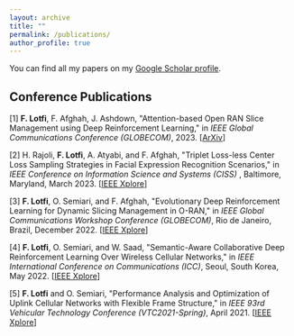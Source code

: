 ```yaml
---
layout: archive
title: ""
permalink: /publications/
author_profile: true
---
```


You can find all my papers on my [Google Scholar profile](https://scholar.google.com/citations?user=eM8A4qEAAAAJ&hl=en).



Conference Publications
---------------------

[1] **F. Lotfi**, F. Afghah, J. Ashdown, "Attention-based Open RAN Slice Management using Deep Reinforcement Learning," in *IEEE Global Communications Conference (GLOBECOM)*, 2023. [[ArXiv](https://arxiv.org/abs/2306.09490)] 

[2] H. Rajoli, **F. Lotfi**, A. Atyabi, and F. Afghah, "Triplet Loss-less Center Loss Sampling Strategies in Facial Expression Recognition Scenarios," in *IEEE Conference on Information Science and Systems (CISS)* , Baltimore, Maryland, March 2023. [[IEEE Xplore](https://ieeexplore.ieee.org/abstract/document/10089734)]

[3] **F. Lotfi**, O. Semiari, and F. Afghah, "Evolutionary Deep Reinforcement Learning for Dynamic Slicing Management in O-RAN," in *IEEE Global Communications Workshop Conference (GLOBECOM)*, Rio de Janeiro, Brazil, December 2022. [[IEEE Xplore](https://ieeexplore.ieee.org/abstract/document/10008614)] 

[4] **F. Lotfi**, O. Semiari, and W. Saad, "Semantic-Aware Collaborative Deep Reinforcement Learning Over Wireless Cellular Networks," in *IEEE International Conference on Communications (ICC)*, Seoul, South Korea, May 2022. [[IEEE Xplore](https://ieeexplore.ieee.org/abstract/document/9839122)] 

[5] **F. Lotfi** and O. Semiari, "Performance Analysis and Optimization of Uplink Cellular Networks with Flexible Frame Structure," in *IEEE 93rd Vehicular Technology Conference (VTC2021-Spring)*, April 2021. [[IEEE Xplore](https://ieeexplore.ieee.org/abstract/document/9448665/)] 


